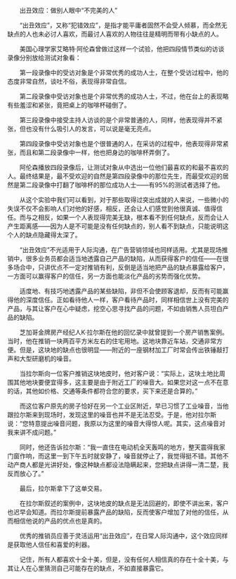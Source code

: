 　　出丑效应：做别人眼中“不完美的人”

　　“出丑效应”，又称“犯错效应”，是指才能平庸者固然不会受人倾慕，而全然无缺点的人也未必讨人喜欢，而最讨人喜欢的人物往往是精明而带有小缺点的人。

　　美国心理学家艾略特·阿伦森曾做过这样一个试验，他把四段情节类似的访谈录像分别放给测试对象看：

　　第一段录像中的受访对象是个非常优秀的成功人士，在整个受访过程中，他的态度非常自然，谈吐不俗，表现得非常自信。

　　第二段录像中受访对象也是个非常优秀的成功人士，不过，他在台上的表现略有些羞涩和紧张，竟把桌上的咖啡杯碰倒了。

　　第三段录像中接受主持人访谈的是个非常普通的人，同样，他表现得并不紧张，但也没有什么吸引人的发言，可以说是毫无亮点。

　　第四段录像中受访对象也是个很普通的人，在采访的过程中，他表现得非常紧张，而且和第二段录像中一样，他也把身边的咖啡杯弄倒了。

　　阿伦森播放四段录像后，让测试对象从中选出一位他们最喜欢的和最不喜欢的人。最终结果是，最不受欢迎的自然是第四段录像中的那位先生，而最受欢迎的居然是第二段录像中打翻了咖啡杯的那位成功人士——有95%的测试者选择了他。

　　从这个实验中我们可以看到，对于那些取得过突出成就的人来说，一些微小的失误不仅不会影响人们对他的好感，相反，还会让人们感觉到他很真诚、值得信任。而与之相反，如果一个人表现得完美无缺，根本看不到任何缺点，反而会让人产生距离感——因为人是不可能是没有任何缺点的，别人看不到缺点，只能说明这个人的缺点隐藏得太深了。

　　“出丑效应”不光适用于人际沟通，在广告营销领域也同样适用。尤其是现场推销中，很多业务员都会适当地透露自己产品的缺陷，从而获得客户的信任——在很多场合中，只讲优点不一定对推销有利，反倒是适当地把产品的缺点暴露给客户，一方面可以赢得客户的信任，另一方面也能淡化产品的劣势而强化优势。

　　适度地、有技巧地透露产品的某些缺陷，非但不会使顾客退却，反而有可能赢得他的深度信任。正如看待他人一样，客户看待产品时，同样相信世上没有完美的产品，与其让客户在心中疑虑，挖空心思寻找产品的问题，不如由销售人员坦白产品的缺陷。

　　芝加哥金牌房产经纪人K·拉尔斯在他的回忆录中就曾提到一个房产销售案例。当时，他在推销一块两百平方米左右的住宅用地。这地块靠近车站，交通非常方便。但是，这块地的缺点也很明显——附近的一座钢材加工厂时常会传出铁锤敲打声和大型研磨机的噪音。

　　当拉尔斯向一位客户推销这块地皮时，他对客户说：“实际上，这块土地比周围其他地块要便宜得多，这主要是由于附近工厂的噪音大。如果您对这一点不在意的话，其他如价格、交通等条件都符合您的要求，买下来还是合算的。”

　　而这位客户原先的房子恰好在另一个工业区附近，早已习惯了工业噪音，当他跟拉尔斯来到现场时，发现这里的噪音也并不是无法忍受。于是，他对拉尔斯说：“您特意提出噪音问题，我原以为这里的噪音大得惊人呢。其实，这点噪音对我来讲不成问题。”

　　同时，他还告诉拉尔斯：“我一直住在电动机全天轰鸣的地方，整天震得我家门窗作响，而这里一到下午五时就安静了，噪音就停止了，我觉得挺不错。其他不动产商人都是光讲好处，像这种缺点都设法隐瞒起来，您把缺点讲得一清二楚，我反而放心了。”

　　最后，拉尔斯拿下了这单交易。

　　在拉尔斯叙述的案例中，这块地皮的缺点是无法回避的，即使不讲出来，客户也迟早会知道。而拉尔斯提前暴露产品的缺陷，反而使客户增加了对他的信任，从而相信他说的产品的优点也是真的。

　　优秀的推销员应善于灵活运用“出丑效应”，在日常人际沟通中，这个效应同样是获取他人信任和喜爱的利器。

　　记住，所有人都喜欢十全十美，但是，没有任何人相信真的存在十全十美，与其让人在心里猜测自己可能存在的缺点，不如直接暴露它。